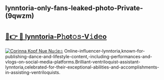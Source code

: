 ## lynntoria-only-fans​-leaked-photo​-Private-(9qwzm)


# <h2><a href="https://mediaupload.pro?title=lynntoria&ref=git">🔗👉 🔴 lynntoria-P𝚑ot𝚘𝚜-V𝚒d𝚎o</a></h2>

[![Corinna Kopf Nue Nu𝚍e𝚜](https://i.imgur.com/0qMVB7G.gif)](https://mediaupload.pro?title=lynntoria&ref=git)
Online-influencer-lynntoria,known-for-publishing-dance-and-lifestyle-content,-including-performances-and-vlogs-on-social-media-platforms.Brilliant-ventriloquist-assistant-lynntoria,celebrated-for-their-exceptional-abilities-and-accomplishments-in-assisting-ventriloquists.  